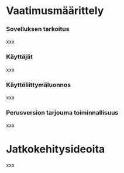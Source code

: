 # Vaatimusmäärittely

### Sovelluksen tarkoitus
xxx

### Käyttäjät
xxx

### Käyttöliittymäluonnos
xxx

### Perusversion tarjouma toiminnallisuus
xxx

# Jatkokehitysideoita
xxx